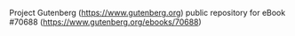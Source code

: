 Project Gutenberg (https://www.gutenberg.org) public repository for
eBook #70688 (https://www.gutenberg.org/ebooks/70688)

